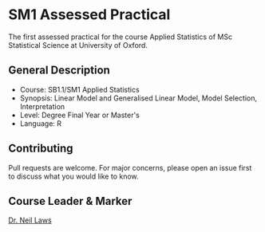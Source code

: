 # SM1 Assessed Practical
The first assessed practical for the course Applied Statistics of MSc Statistical Science at University of Oxford.

## General Description
* Course: SB1.1/SM1 Applied Statistics
* Synopsis: Linear Model and Generalised Linear Model, Model Selection, Interpretation
* Level: Degree Final Year or Master's
* Language: R

## Contributing
Pull requests are welcome. For major concerns, please open an issue first to discuss what you would like to know.

## Course Leader & Marker
[Dr. Neil Laws](http://www.stats.ox.ac.uk/all-people/neil-laws/)
